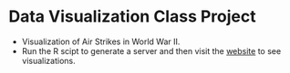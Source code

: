 # Data Visualization Class Project
- Visualization of Air Strikes in World War II.
- Run the R scipt to generate a server and then visit the [website](https://msan622.shinyapps.io/dataviz/) to see visualizations.
